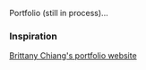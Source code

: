 Portfolio (still in process)...

### Inspiration

[Brittany Chiang's portfolio website](https://brittanychiang.com/)
